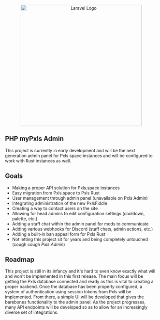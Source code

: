 <p align="center"><a href="https://laravel.com" target="_blank"><img src="https://raw.githubusercontent.com/laravel/art/master/logo-lockup/5%20SVG/2%20CMYK/1%20Full%20Color/laravel-logolockup-cmyk-red.svg" width="400" alt="Laravel Logo"></a></p>

## PHP myPxls Admin
This project is currently in early development and will be the next generation admin panel for Pxls.space instances and will be configured to work with Rust instances as well.

## Goals
- Making a proper API solution for Pxls.space instances
- Easy migration from Pxls.space to Pxls Rust
- User management through admin panel (unavailable on Pxls Admin)
- Integrating administration of the new PxlsFiddle
- Creating a way to contact users on the site
- Allowing for head admins to edit configuration settings (cooldown, palette, etc.)
- Adding a staff chat within the admin panel for mods to communicate
- Adding various webhooks for Discord (staff chats, admin actions, etc.)
- Adding a built-in ban appeal form for Pxls Rust
- Not letting this project sit for years and being completely untouched (cough cough *Pxls Admin*)

## Roadmap
This project is still in its infancy and it's hard to even know exactly what will and won't be implemented in this first release. The main focus will be getting the Pxls database connected and ready as this is vital to creating a proper backend. Once the database has been properly configured, a system of authentication using session tokens from Pxls will be implemented. From there, a simple UI will be developed that gives the barebones functionality to the admin panel. As the project progresses, many API endpoints will be developed so as to allow for an increasingly diverse set of integrations.
